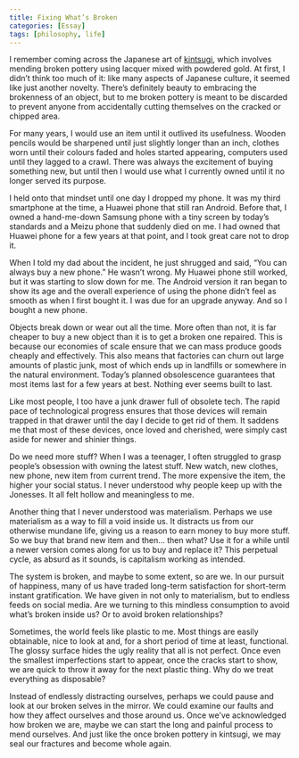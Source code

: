 ```yaml
---
title: Fixing What’s Broken
categories: [Essay]
tags: [philosophy, life]
---
```


I remember coming across the Japanese art of [kintsugi](https://en.wikipedia.org/wiki/Kintsugi), which involves mending broken pottery using lacquer mixed with powdered gold. At first, I didn’t think too much of it: like many aspects of Japanese culture, it seemed like just another novelty. There’s definitely beauty to embracing the brokenness of an object, but to me broken pottery is meant to be discarded to prevent anyone from accidentally cutting themselves on the cracked or chipped area.

For many years, I would use an item until it outlived its usefulness. Wooden pencils would be sharpened until just slightly longer than an inch, clothes worn until their colours faded and holes started appearing, computers used until they lagged to a crawl. There was always the excitement of buying something new, but until then I would use what I currently owned until it no longer served its purpose.

I held onto that mindset until one day I dropped my phone. It was my third smartphone at the time, a Huawei phone that still ran Android. Before that, I owned a hand-me-down Samsung phone with a tiny screen by today’s standards and a Meizu phone that suddenly died on me. I had owned that Huawei phone for a few years at that point, and I took great care not to drop it. 

When I told my dad about the incident, he just shrugged and said, “You can always buy a new phone.” He wasn’t wrong. My Huawei phone still worked, but it was starting to slow down for me. The Android version it ran began to show its age and the overall experience of using the phone didn’t feel as smooth as when I first bought it. I was due for an upgrade anyway. And so I bought a new phone.

Objects break down or wear out all the time. More often than not, it is far cheaper to buy a new object than it is to get a broken one repaired. This is because our economies of scale ensure that we can mass produce goods cheaply and effectively. This also means that factories can churn out large amounts of plastic junk, most of which ends up in landfills or somewhere in the natural environment. Today’s planned obsolescence guarantees that most items last for a few years at best. Nothing ever seems built to last.

Like most people, I too have a junk drawer full of obsolete tech. The rapid pace of technological progress ensures that those devices will remain trapped in that drawer until the day I decide to get rid of them. It saddens me that most of these devices, once loved and cherished, were simply cast aside for newer and shinier things.

Do we need more stuff? When I was a teenager, I often struggled to grasp people’s obsession with owning the latest stuff. New watch, new clothes, new phone, new item from current trend. The more expensive the item, the higher your social status. I never understood why people keep up with the Jonesses. It all felt hollow and meaningless to me.

Another thing that I never understood was materialism. Perhaps we use materialism as a way to fill a void inside us. It distracts us from our otherwise mundane life, giving us a reason to earn money to buy more stuff. So we buy that brand new item and then… then what? Use it for a while until a newer version comes along for us to buy and replace it? This perpetual cycle, as absurd as it sounds, is capitalism working as intended.

The system is broken, and maybe to some extent, so are we. In our pursuit of happiness, many of us have traded long-term satisfaction for short-term instant gratification. We have given in not only to materialism, but to endless feeds on social media. Are we turning to this mindless consumption to avoid what’s broken inside us? Or to avoid broken relationships?

Sometimes, the world feels like plastic to me. Most things are easily obtainable, nice to look at and, for a short period of time at least, functional. The glossy surface hides the ugly reality that all is not perfect. Once even the smallest imperfections start to appear, once the cracks start to show, we are quick to throw it away for the next plastic thing. Why do we treat everything as disposable?

Instead of endlessly distracting ourselves, perhaps we could pause and look at our broken selves in the mirror. We could examine our faults and how they affect ourselves and those around us. Once we’ve acknowledged how broken we are, maybe we can start the long and painful process to mend ourselves. And just like the once broken pottery in kintsugi, we may seal our fractures and become whole again.
